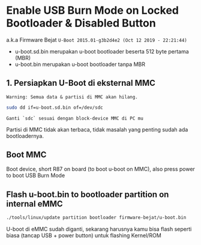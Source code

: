 # Enable USB Burn Mode on Locked Bootloader & Disabled Button
a.k.a Firmware Bejat `U-Boot 2015.01-g3b2d4e2 (Oct 12 2019 - 22:21:44)`

- u-boot.sd.bin merupakan u-boot bootloader beserta 512 byte pertama (MBR)
- u-boot.bin merupakan u-boot bootloader tanpa MBR

## 1. Persiapkan U-Boot di eksternal MMC

    Warning: Semua data & partisi di MMC akan hilang.

``` bash
sudo dd if=u-boot.sd.bin of=/dev/sdc
```

    Ganti `sdc` sesuai dengan block-device MMC di PC mu

Partisi di MMC tidak akan terbaca, tidak masalah yang penting sudah ada bootloadernya.

## Boot MMC
Boot device, short R87 on board (to boot u-boot on MMC), also press power to boot USB Burn Mode

## Flash u-boot.bin to bootloader partition on internal eMMC
``` bash
./tools/linux/update partition bootloader firmware-bejat/u-boot.bin
```


U-boot di eMMC sudah diganti, sekarang harusnya kamu bisa flash seperti biasa (tancap USB + power button)
untuk flashing Kernel/ROM

